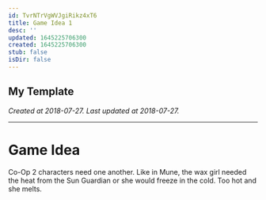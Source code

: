 ```yaml
---
id: TvrNTrVgWVJgiRikz4xT6
title: Game Idea 1
desc: ''
updated: 1645225706300
created: 1645225706300
stub: false
isDir: false
---
```

My Template
---

_Created at 2018-07-27._
_Last updated at 2018-07-27._




---

# Game Idea


Co-Op 2 characters need one another.
Like in Mune, the wax girl needed the heat from the Sun Guardian or she would freeze in the cold.
Too hot and she melts.

